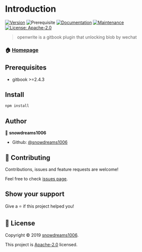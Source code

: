# Introduction

[![Version](https://img.shields.io/npm/v/gitbook-plugin-openwrite.svg)](https://www.npmjs.com/package/gitbook-plugin-openwrite)
![Prerequisite](https://img.shields.io/badge/gitbook-%3E%3D2.4.3-blue.svg)
[![Documentation](https://img.shields.io/badge/documentation-yes-brightgreen.svg)](https://github.com/snowdreams1006/gitbook-plugin-openwrite#readme)
[![Maintenance](https://img.shields.io/badge/Maintained%3F-yes-green.svg)](https://github.com/snowdreams1006/gitbook-plugin-openwrite/graphs/commit-activity)
[![License: Apache-2.0](https://img.shields.io/badge/License-Apache-2.0-yellow.svg)](https://github.com/snowdreams1006/gitbook-plugin-openwrite/blob/master/LICENSE)

> openwrite is a gitbook plugin that unlocking blob by wechat

### 🏠 [Homepage](https://snowdreams1006.github.io/gitbook-plugin-openwrite/)

## Prerequisites

- gitbook >=2.4.3

## Install

```sh
npm install
```

## Author

👤 **snowdreams1006**

* Github: [@snowdreams1006](https://github.com/snowdreams1006)

## 🤝 Contributing

Contributions, issues and feature requests are welcome!

Feel free to check [issues page](https://github.com/snowdreams1006/gitbook-plugin-openwrite/issues).

## Show your support

Give a ⭐️ if this project helped you!


## 📝 License

Copyright © 2019 [snowdreams1006](https://github.com/snowdreams1006).

This project is [Apache-2.0](https://github.com/snowdreams1006/gitbook-plugin-openwrite/blob/master/LICENSE) licensed.